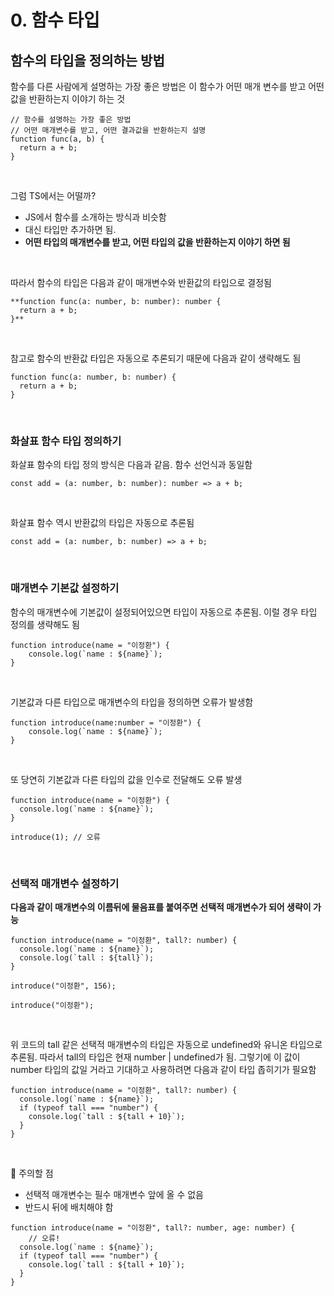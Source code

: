 # 0. 함수 타입
## 함수의 타입을 정의하는 방법


함수를 다른 사람에게 설명하는 가장 좋은 방법은 이 함수가 어떤 매개 변수를 받고 어떤 값을 반환하는지 이야기 하는 것

```tsx
// 함수를 설명하는 가장 좋은 방법
// 어떤 매개변수를 받고, 어떤 결과값을 반환하는지 설명
function func(a, b) {
  return a + b;
}
```

<br>

그럼 TS에서는 어떨까?

- JS에서 함수를 소개하는 방식과 비슷함
- 대신 타입만 추가하면 됨.
- **어떤 타입의 매개변수를 받고, 어떤 타입의 값을 반환하는지 이야기 하면 됨**

 
<br>

따라서 함수의 타입은 다음과 같이 매개변수와 반환값의 타입으로 결정됨

```tsx
**function func(a: number, b: number): number {
  return a + b;
}**
```

<br>

참고로 함수의 반환값 타입은 자동으로 추론되기 때문에 다음과 같이 생략해도 됨

```tsx
function func(a: number, b: number) {
  return a + b;
}
```

<br>

### 화살표 함수 타입 정의하기

화살표 함수의 타입 정의 방식은 다음과 같음. 함수 선언식과 동일함

```tsx
const add = (a: number, b: number): number => a + b;
```

<br>

화살표 함수 역시 반환값의 타입은 자동으로 추론됨

```tsx
const add = (a: number, b: number) => a + b;
```

<br>

### 매개변수 기본값 설정하기

함수의 매개변수에 기본값이 설정되어있으면 타입이 자동으로 추론됨. 이럴 경우 타입 정의를 생략해도 됨

```tsx
function introduce(name = "이정환") {
	console.log(`name : ${name}`);
}
```

<br>

기본값과 다른 타입으로 매개변수의 타입을 정의하면 오류가 발생함

```tsx
function introduce(name:number = "이정환") {
	console.log(`name : ${name}`);
}
```

<br>

또 당연히 기본값과 다른 타입의 값을 인수로 전달해도 오류 발생

```tsx
function introduce(name = "이정환") {
  console.log(`name : ${name}`);
}

introduce(1); // 오류
```

<br>

### 선택적 매개변수 설정하기

**다음과 같이 매개변수의 이름뒤에 물음표를 붙여주면 선택적 매개변수가 되어 생략이 가능**

```tsx
function introduce(name = "이정환", tall?: number) {
  console.log(`name : ${name}`);
  console.log(`tall : ${tall}`);
}

introduce("이정환", 156);

introduce("이정환");
```

<br>

위 코드의 tall 같은 선택적 매개변수의 타입은 자동으로 undefined와 유니온 타입으로 추론됨. 따라서 tall의 타입은 현재 number | undefined가 됨. 그렇기에 이 값이 number 타입의 값일 거라고 기대하고 사용하려면 다음과 같이 타입 좁히기가 필요함

```tsx
function introduce(name = "이정환", tall?: number) {
  console.log(`name : ${name}`);
  if (typeof tall === "number") {
    console.log(`tall : ${tall + 10}`);
  }
}
```

<br>

🚨 주의할 점

- 선택적 매개변수는 필수 매개변수 앞에 올 수 없음
- 반드시 뒤에 배치해야 함

```tsx
function introduce(name = "이정환", tall?: number, age: number) {
	// 오류!
  console.log(`name : ${name}`);
  if (typeof tall === "number") {
    console.log(`tall : ${tall + 10}`);
  }
}
```
